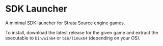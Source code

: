 # SDK Launcher

A minimal SDK launcher for Strata Source engine games.

To install, download the latest release for the given game and extract
the executable to `bin/win64` or `bin/linux64` (depending on your OS).
